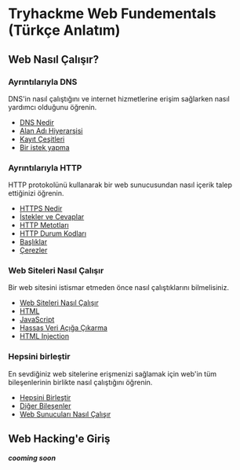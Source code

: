 # Tryhackme Web Fundementals (Türkçe Anlatım)
## Web Nasıl Çalışır?
### Ayrıntılarıyla DNS
DNS'in nasıl çalıştığını ve internet hizmetlerine erişim sağlarken nasıl yardımcı olduğunu öğrenin.
- [DNS Nedir](What_is_the_DNS.md)
- [Alan Adı Hiyerarşisi](Domain_Hierarchy.md)
- [Kayıt Çeşitleri](Record_Types.md)
- [Bir istek yapma](Making_A_Request.md)
### Ayrıntılarıyla HTTP
HTTP protokolünü kullanarak bir web sunucusundan nasıl içerik talep ettiğinizi öğrenin.
- [HTTPS Nedir](What_is_the_HTTP(S).md)
- [İstekler ve Cevaplar](Request_and_Responses.md)
- [HTTP Metotları](HTTP_Methods.md)
- [HTTP Durum Kodları](HTTP_Status_Codes.md)
- [Başlıklar](Headers.md)
- [Çerezler](Cookies.md)
### Web Siteleri Nasıl Çalışır
Bir web sitesini istismar etmeden önce nasıl çalıştıklarını bilmelisiniz.
- [Web Siteleri Nasıl Çalışır](How_Websites_Work.md)
- [HTML](HTML.md)
- [JavaScript](JavaScript.md)
- [Hassas Veri Açığa Çıkarma](Sensitive_Data_Exposure.md)
- [HTML Injection](HTML_Injection.md)
### Hepsini birleştir
En sevdiğiniz web sitelerine erişmenizi sağlamak için web'in tüm bileşenlerinin birlikte nasıl çalıştığını öğrenin.
- [Hepsini Birleştir](Putting_It_All_Together.md)
- [Diğer Bileşenler](Other_Components.md)
- [Web Sunucuları Nasıl Çalışır](How_Web_Servers_Work.md)

## Web Hacking'e Giriş
***cooming soon***

